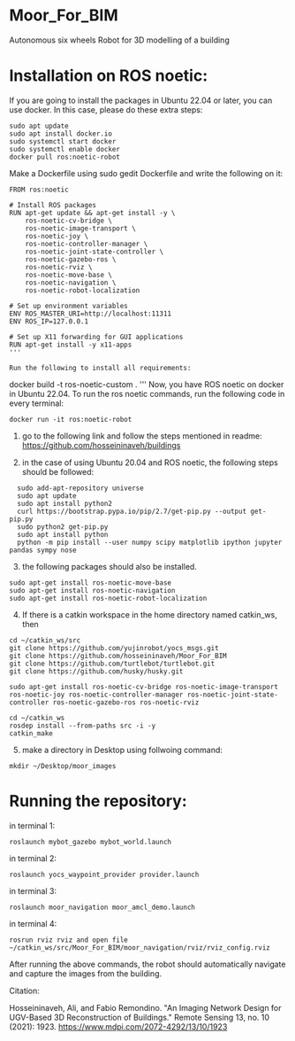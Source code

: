 # Moor_For_BIM
Autonomous six wheels Robot for 3D modelling of a building

# Installation on ROS noetic: 
If you are going to install the packages in Ubuntu 22.04 or later, you can use docker. In this case, please do these extra steps:
```
sudo apt update
sudo apt install docker.io
sudo systemctl start docker
sudo systemctl enable docker
docker pull ros:noetic-robot

```
Make a Dockerfile using sudo gedit Dockerfile and write the following on it:
```
FROM ros:noetic

# Install ROS packages
RUN apt-get update && apt-get install -y \
    ros-noetic-cv-bridge \
    ros-noetic-image-transport \
    ros-noetic-joy \
    ros-noetic-controller-manager \
    ros-noetic-joint-state-controller \
    ros-noetic-gazebo-ros \
    ros-noetic-rviz \
    ros-noetic-move-base \
    ros-noetic-navigation \
    ros-noetic-robot-localization

# Set up environment variables
ENV ROS_MASTER_URI=http://localhost:11311
ENV ROS_IP=127.0.0.1

# Set up X11 forwarding for GUI applications
RUN apt-get install -y x11-apps
'''

Run the following to install all requirements:
```
docker build -t ros-noetic-custom .
'''
Now, you have ROS noetic on docker in Ubuntu 22.04. To run the ros noetic commands, run the following code in every terminal:
```
docker run -it ros:noetic-robot
```

1) go to the following link and follow the steps mentioned in readme:
https://github.com/hosseininaveh/buildings



2) in the case of using Ubuntu 20.04 and ROS noetic, the following steps should be followed:

```
  sudo add-apt-repository universe
  sudo apt update 
  sudo apt install python2
  curl https://bootstrap.pypa.io/pip/2.7/get-pip.py --output get-pip.py
  sudo python2 get-pip.py
  sudo apt install python
  python -m pip install --user numpy scipy matplotlib ipython jupyter pandas sympy nose
```  
3) the following packages should also be installed. 

 ```
sudo apt-get install ros-noetic-move-base 
sudo apt-get install ros-noetic-navigation
sudo apt-get install ros-noetic-robot-localization
```
4) If there is a catkin workspace in the home directory named catkin_ws, then 

```
cd ~/catkin_ws/src 
git clone https://github.com/yujinrobot/yocs_msgs.git
git clone https://github.com/hosseininaveh/Moor_For_BIM 
git clone https://github.com/turtlebot/turtlebot.git
git clone https://github.com/husky/husky.git

sudo apt-get install ros-noetic-cv-bridge ros-noetic-image-transport ros-noetic-joy ros-noetic-controller-manager ros-noetic-joint-state-controller ros-noetic-gazebo-ros ros-noetic-rviz

cd ~/catkin_ws
rosdep install --from-paths src -i -y
catkin_make
```
5) make a directory in Desktop using follwoing command:
```
mkdir ~/Desktop/moor_images
```

# Running the repository: 

in terminal 1:
```
roslaunch mybot_gazebo mybot_world.launch
```
in terminal 2:
```
roslaunch yocs_waypoint_provider provider.launch
```
in terminal 3:
```
roslaunch moor_navigation moor_amcl_demo.launch
```
in terminal 4:
```
rosrun rviz rviz and open file ~/catkin_ws/src/Moor_For_BIM/moor_navigation/rviz/rviz_config.rviz
```
After running the above commands, the robot should automatically navigate and capture the images from the building.


Citation:


Hosseininaveh, Ali, and Fabio Remondino. "An Imaging Network Design for UGV-Based 3D Reconstruction of Buildings." Remote Sensing 13, no. 10 (2021): 1923.
https://www.mdpi.com/2072-4292/13/10/1923

